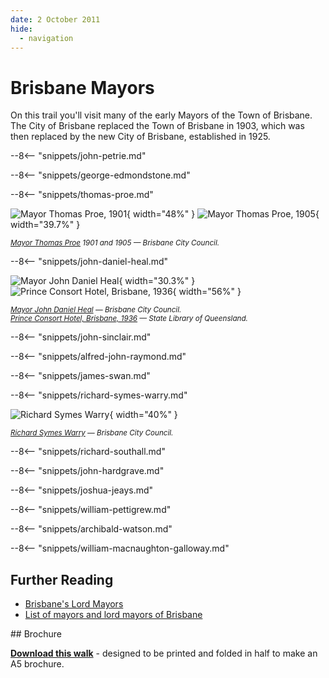 ```yaml
---
date: 2 October 2011
hide:
  - navigation
---
```


# Brisbane Mayors  

On this trail you'll visit many of the early Mayors of the Town of Brisbane. The City of Brisbane replaced the Town of Brisbane in 1903, which was then replaced by the new City of Brisbane, established in 1925.

<!--
On this trail you'll visit many of the early Mayors of the **Town of Brisbane**: 

- **John Petrie**, the first mayor of the Town of Brisbane 1859—1862
- **George Edmondstone**, the third mayor, 1863
- **Joshua Jeays**, 1864
- **Richard Symes Warry**, 1866
- **John Hardgrave**, 1868—1869
- **William Pettigrew**, 1870
- **James Swan**, 1873—1875
- **John Daniel Heal**, 1879
- **John Sinclair**, 1880—1881
- **Richard Southall**, 1888
- **William McNaughton Galloway**, 1889
- **Thomas Proe**, 1901

The **City of Brisbane** replaced the Town of Brisbane in 1903. Mayors you'll visit are: 

- **Thomas Proe**, (second term), 1905
- **Alfred John Raymond**, 1912

The **new City of Brisbane**, established in 1925, replaced the former City of Brisbane. You'll visit the Lord Mayor: 

- **Archibald Watson**, the second Lord Mayor of the City of Brisbane, 1931

--> 
<!--
???+ directions "Directions" 

    - Start behind Canon Garland Place in Emma Miller Avenue. 
    - walking directions
              
    ![John Petrie's headstone](../assets/john-petrie.jpg){ width="100" }

-->

--8<-- "snippets/john-petrie.md"

<!--
??? directions "Directions" 

    - walking directions 
              
    ![George Edmondstone's headstone](../assets/george-edmondstone.jpg){ width="100" }

-->

--8<-- "snippets/george-edmondstone.md"

<!--
??? directions "Directions" 

    - walking directions
              
    ![Thomas Proe's headstone](../assets/thomas-proe.jpg){ width="100" }

-->

--8<-- "snippets/thomas-proe.md"

![Mayor Thomas Proe, 1901](../assets/thomas-proe-1901.jpg){ width="48%" } ![Mayor Thomas Proe, 1905](../assets/thomas-proe-1905.jpg){ width="39.7%" }

*<small>[Mayor Thomas Proe](https://library-brisbane.ent.sirsidynix.net.au/client/en_AU/BrisbaneImages/search/results?qu=Mayor+Thomas+Proe&rm=BRISBANEIMAGES0%7C%7C%7C1%7C%7C%7C0%7C%7C%7Ctrue&te=ASSET&lm=ALL_ASSETS) 1901 and 1905 — Brisbane City Council.</small>*

<!--

??? directions "Directions" 

    - walking directions
              
    ![John Daniel Heal's headstone](../assets/john-daniel-heal.jpg){ width="100" }

-->

--8<-- "snippets/john-daniel-heal.md"

![Mayor John Daniel Heal](../assets/john-daniel-heal.jpg){ width="30.3%" } ![Prince Consort Hotel, Brisbane, 1936](../assets/prince-consort-hotel.jpg){ width="56%" } 

*<small>[Mayor John Daniel Heal](https://library-brisbane.ent.sirsidynix.net.au/client/en_AU/BrisbaneImages/search/results?qu=Mayor+John+Daniel+Heal&rm=BRISBANEIMAGES0%7C%7C%7C1%7C%7C%7C0%7C%7C%7Ctrue&te=ASSET&lm=ALL_ASSETS) — Brisbane City Council.</small>* <br>
*<small>[Prince Consort Hotel, Brisbane, 1936](http://onesearch.slq.qld.gov.au/permalink/f/1upgmng/slq_alma21218131470002061) — State Library of Queensland.</small>*  

<!--

??? directions "Directions" 

    - walking directions
              
    ![John Sinclair's headstone](../assets/john-sinclair.jpg){ width="100" }

-->

--8<-- "snippets/john-sinclair.md"

<!--
??? directions "Directions" 

    - walking directions
              
    ![Alfred John Raymond's headstone](../assets/alfred-john-raymond.jpg){ width="100" }

-->

--8<-- "snippets/alfred-john-raymond.md"

<!--

??? directions "Directions" 

    - walking directions
              
    ![James Swan's headstone](../assets/james-swan-headstone.jpg){ width="100" }

-->

--8<-- "snippets/james-swan.md"

<!--

??? directions "Directions" 

    - walking directions
              
    ![Richard Symes Warry's headstone](../assets/richard-symes-warry-headstone.jpg){ width="100" }

-->

--8<-- "snippets/richard-symes-warry.md"

![Richard Symes Warry](../assets/richard-symes-warry.jpg){ width="40%" } 

*<small>[Richard Symes Warry](https://library-brisbane.ent.sirsidynix.net.au/client/en_AU/BrisbaneImages/search/results?qu=Richard+Warry&rm=BRISBANEIMAGES0%7C%7C%7C1%7C%7C%7C0%7C%7C%7Ctrue&te=ASSET&lm=ALL_ASSETS) — Brisbane City Council.</small>*

<!--

??? directions "Directions" 

    - walking directions
              
    ![Richard Southall's headstone](../assets/richard-southall-headstone.jpg){ width="100" }

-->

--8<-- "snippets/richard-southall.md"

<!--
??? directions "Directions" 

    - walking directions
              
    ![John Hardgrave's headstone](../assets/john-hardgrave.jpg){ width="100" }

-->

--8<-- "snippets/john-hardgrave.md"

<!--
??? directions "Directions" 

    - walking directions
              
    ![Joshua Jeays' headstone](../assets/joshua-jeays-headstone.jpg){ width="100" }

-->

--8<-- "snippets/joshua-jeays.md"

<!--
??? directions "Directions" 

    - walking directions
              
    ![William Pettigrew's headstone](../assets/william-pettigrew-headstone.jpg){ width="100" }

-->

--8<-- "snippets/william-pettigrew.md"

<!--
??? directions "Directions" 

    - needs picture
              
    ![Archibald Watson's headstone](../assets/archibald-watson.jpg){ width="100" }
    
-->

--8<-- "snippets/archibald-watson.md"

<!--

??? directions "Directions" 

    At this point you can either: 
    
    - end the walk by continuing down the hill to the starting point.
    - visit William MacNaughton Galloway's grave in Portion 7A. To do this: 
      - Walk along Emma Miller Avenue to Charles Heaphy Drive.
      - Continue down Charles Heaphy Drive to the Shelter Shed.
      - Walk towards O'Doherty Avenue (previously 11th Avenue) and four graves along you'll find Ned Hanlon. 
      - Walk into Portion 7A about 4 sections, and you'll find...

    ![William MacNaughton Galloway's headstone](../assets/william-macnaughton-galloway-headstone.jpg){ width="100" }
    
-->

--8<-- "snippets/william-macnaughton-galloway.md"

<!--

??? directions "Directions" 

    - Retrace your steps back to the starting point

-->

## Further Reading

- [Brisbane's Lord Mayors](https://www.brisbane.qld.gov.au/about-council/council-information-and-rates/council-history/brisbanes-lord-mayors)
- [List of mayors and lord mayors of Brisbane](https://en.wikipedia.org/wiki/List_of_mayors_and_lord_mayors_of_Brisbane)

<div class="noprint" markdown="1">
## Brochure

**[Download this walk](../assets/guides/brisbane-mayors.pdf)** - designed to be printed and folded in half to make an A5 brochure.
</div>
